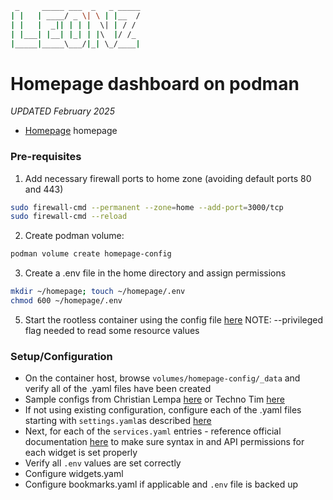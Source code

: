 ```sh
 _     _____ ___  _   _ _____
| |   | ____/ _ \| \ | |__  /
| |   |  _|| | | |  \| | / / 
| |___| |__| |_| | |\  |/ /_ 
|_____|_____\___/|_| \_/____|
```

# Homepage dashboard on podman

_UPDATED February 2025_

- [Homepage](https://gethomepage.dev/) homepage

### Pre-requisites
1. Add necessary firewall ports to home zone (avoiding default ports 80 and 443)
```bash
sudo firewall-cmd --permanent --zone=home --add-port=3000/tcp
sudo firewall-cmd --reload
```
2. Create podman volume:
```bash
podman volume create homepage-config
```
3. Create a .env file in the home directory and assign permissions
```bash
mkdir ~/homepage; touch ~/homepage/.env
chmod 600 ~/homepage/.env
```
5. Start the rootless container using the config file [here](https://github.com/leonzwrx/homelab-wiki/podman_configs/homepage.txt)
NOTE: --privileged flag needed to read some resource values

### Setup/Configuration
- On the container host, browse `volumes/homepage-config/_data` and verify all of the .yaml files have been created
- Sample configs from Christian Lempa [here](https://github.com/ChristianLempa/homelab/blob/main/homepage/homepage-prod-1) or Techno Tim [here](https://technotim.live/posts/homepage-dashboard/)
- If not using existing configuration, configure each of the .yaml files starting with `settings.yaml`as described [here](https://gethomepage.dev/configs/settings/)
- Next, for each of the `services.yaml` entries - reference official documentation [here](https://gethomepage.dev/widgets/services/) to make sure syntax in and API permissions for each widget is set properly
- Verify all `.env` values are set correctly
- Configure widgets.yaml
- Configure bookmarks.yaml if applicable
and `.env` file is backed up
